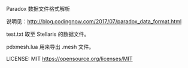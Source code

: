 Paradox 数据文件格式解析

说明见：http://blog.codingnow.com/2017/07/paradox_data_format.html

test.txt 取至 Stellaris 的数据文件。

pdxmesh.lua 用来导出 .mesh 文件。

LICENSE: MIT https://opensource.org/licenses/MIT
